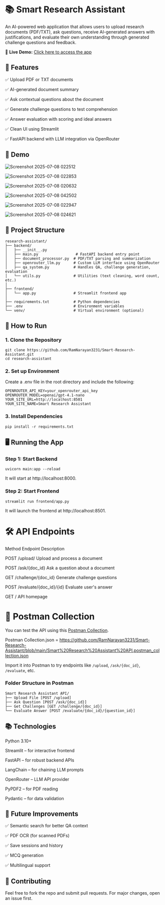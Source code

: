 
# 📚 Smart Research Assistant

An AI-powered web application that allows users to upload research documents (PDF/TXT), ask questions, receive AI-generated answers with justifications, and evaluate their own understanding through generated challenge questions and feedback.

🚀 **Live Demo:** [Click here to access the app](https://smart-research-assistant-production-8b40.up.railway.app/)

## 🔧 Features

✅ Upload PDF or TXT documents

✅ AI-generated document summary

✅ Ask contextual questions about the document

✅ Generate challenge questions to test comprehension

✅ Answer evaluation with scoring and ideal answers

✅ Clean UI using Streamlit

✅ FastAPI backend with LLM integration via OpenRouter


## 🚀 Demo


![Screenshot 2025-07-08 022512](https://github.com/user-attachments/assets/b56fd6e5-a245-491f-a1eb-7f0ed7154327)

![Screenshot 2025-07-08 022853](https://github.com/user-attachments/assets/f9e723c0-86c1-4293-876d-5330620a9f26)

![Screenshot 2025-07-08 020632](https://github.com/user-attachments/assets/4dbff42b-cad7-4e5d-9e28-79e873f6736e)

![Screenshot 2025-07-08 042502](https://github.com/user-attachments/assets/8fc1eb1a-1856-426b-bcf5-ecb33798cef7)

![Screenshot 2025-07-08 022947](https://github.com/user-attachments/assets/4c946bc7-b2d2-4218-b397-bd10783b9325)

![Screenshot 2025-07-08 024621](https://github.com/user-attachments/assets/fa57cf14-b800-4e51-91ac-073f5b54c185)



## 📁 Project Structure

```
research-assistant/
├── backend/
│   ├── __init__.py
│   ├── main.py                 # FastAPI backend entry point
│   ├── document_processor.py  # PDF/TXT parsing and summarization
│   ├── openrouter_llm.py      # Custom LLM interface using OpenRouter
│   ├── qa_system.py           # Handles QA, challenge generation, evaluation
│   └── utils.py               # Utilities (text cleaning, word count, etc.)
│
├── frontend/
│   └── app.py                 # Streamlit frontend app
│
├── requirements.txt           # Python dependencies
├── .env                       # Environment variables
└── venv/                      # Virtual environment (optional)
```


## 🚀 How to Run

### 1. Clone the Repository
```
git clone https://github.com/RamNarayan3231/Smart-Research-Assistant.git
cd research-assistant
```
### 2. Set up Environment
Create a .env file in the root directory and include the following:
```
OPENROUTER_API_KEY=your_openrouter_api_key
OPENROUTER_MODEL=openai/gpt-4.1-nano
YOUR_SITE_URL=http://localhost:8501
YOUR_SITE_NAME=Smart Research Assistant
```
### 3. Install Dependencies
```
pip install -r requirements.txt
```


## 🖥️ Running the App

### Step 1: Start Backend
```
uvicorn main:app --reload
```
It will start at http://localhost:8000.

### Step 2: Start Frontend
```
streamlit run frontend/app.py
```
It will launch the frontend at http://localhost:8501.

# 🛠️ API Endpoints

Method	Endpoint	Description

POST	/upload/	Upload and process a document

POST	/ask/{doc_id}	Ask a question about a document

GET	/challenge/{doc_id}	Generate challenge questions

POST	/evaluate/{doc_id}/{id}	Evaluate user's answer

GET	/	API homepage

# 🧪 Postman Collection

You can test the API using this [Postman Collection](./Smart-Research-Assistant.postman_collection.json).

Postman Collection.json = https://github.com/RamNarayan3231/Smart-Research-Assistant/blob/main/Smart%20Research%20Assistant%20API.postman_collection.json

Import it into Postman to try endpoints like `/upload`, `/ask/{doc_id}`, `/evaluate`, etc.

### Folder Structure in Postman
```
Smart Research Assistant API/
├── Upload File [POST /upload]
├── Ask Question [POST /ask/{doc_id}]
├── Get Challenges [GET /challenge/{doc_id}]
└── Evaluate Answer [POST /evaluate/{doc_id}/{question_id}]
```


## 📚 Technologies 

Python 3.10+

Streamlit – for interactive frontend

FastAPI – for robust backend APIs

LangChain – for chaining LLM prompts

OpenRouter – LLM API provider

PyPDF2 – for PDF reading

Pydantic – for data validation


## 🧠 Future Improvements

✅ Semantic search for better QA context

✅ PDF OCR (for scanned PDFs)

✅ Save sessions and history

✅ MCQ generation

✅ Multilingual support

## 🤝 Contributing
Feel free to fork the repo and submit pull requests. For major changes, open an issue first.

